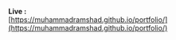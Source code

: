 **Live :**  
[https://muhammadramshad.github.io/portfolio/](https://muhammadramshad.github.io/portfolio/)